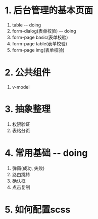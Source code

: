 # 1. 后台管理的基本页面
1. table -- doing
2. form-dialog(表单校验) -- doing
3. form-page basic(表单校验)
4. form-page table(表单校验)
5. form-page img(表单校验)


# 2. 公共组件
1. v-model


# 3. 抽象整理
1. 权限验证
2. 表格分页

# 4. 常用基础 -- doing
1. 弹窗(成功, 失败)
2. 路由跳转
3. 确认框
4. 点击复制

# 5. 如何配置scss